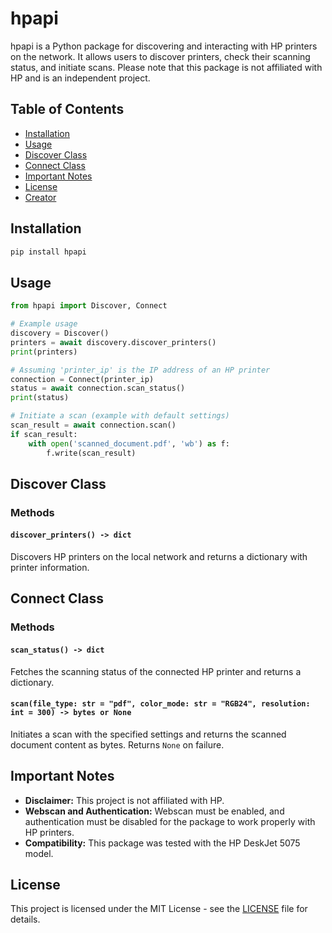 # hpapi
hpapi is a Python package for discovering and interacting with HP printers on the network. It allows users to discover printers, check their scanning status, and initiate scans. Please note that this package is not affiliated with HP and is an independent project.

## Table of Contents
- [Installation](#installation)
- [Usage](#usage)
- [Discover Class](#discover-class)
- [Connect Class](#connect-class)
- [Important Notes](#important-notes)
- [License](#license)
- [Creator](#creator)

## Installation

```bash
pip install hpapi
```

## Usage

```python
from hpapi import Discover, Connect

# Example usage
discovery = Discover()
printers = await discovery.discover_printers()
print(printers)

# Assuming 'printer_ip' is the IP address of an HP printer
connection = Connect(printer_ip)
status = await connection.scan_status()
print(status)

# Initiate a scan (example with default settings)
scan_result = await connection.scan()
if scan_result:
    with open('scanned_document.pdf', 'wb') as f:
        f.write(scan_result)
```

## Discover Class

### Methods

#### `discover_printers() -> dict`
Discovers HP printers on the local network and returns a dictionary with printer information.

## Connect Class

### Methods

#### `scan_status() -> dict`
Fetches the scanning status of the connected HP printer and returns a dictionary.

#### `scan(file_type: str = "pdf", color_mode: str = "RGB24", resolution: int = 300) -> bytes or None`
Initiates a scan with the specified settings and returns the scanned document content as bytes. Returns `None` on failure.

## Important Notes

- **Disclaimer:** This project is not affiliated with HP.
- **Webscan and Authentication:** Webscan must be enabled, and authentication must be disabled for the package to work properly with HP printers.
- **Compatibility:** This package was tested with the HP DeskJet 5075 model.

## License

This project is licensed under the MIT License - see the [LICENSE](LICENSE) file for details.
